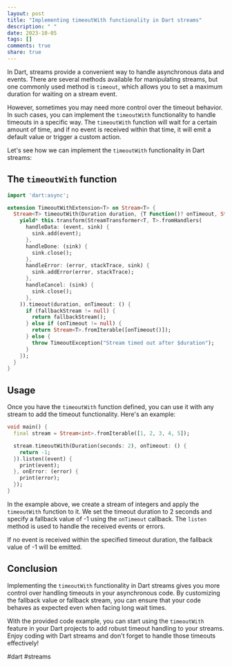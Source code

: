 ```yaml
---
layout: post
title: "Implementing timeoutWith functionality in Dart streams"
description: " "
date: 2023-10-05
tags: []
comments: true
share: true
---
```


In Dart, streams provide a convenient way to handle asynchronous data and events. There are several methods available for manipulating streams, but one commonly used method is `timeout`, which allows you to set a maximum duration for waiting on a stream event.

However, sometimes you may need more control over the timeout behavior. In such cases, you can implement the `timeoutWith` functionality to handle timeouts in a specific way. The `timeoutWith` function will wait for a certain amount of time, and if no event is received within that time, it will emit a default value or trigger a custom action.

Let's see how we can implement the `timeoutWith` functionality in Dart streams:

## The `timeoutWith` function

```dart
import 'dart:async';

extension TimeoutWithExtension<T> on Stream<T> {
  Stream<T> timeoutWith(Duration duration, {T Function()? onTimeout, Stream<T> Function()? fallbackStream}) async* {
    yield* this.transform(StreamTransformer<T, T>.fromHandlers(
      handleData: (event, sink) {
        sink.add(event);
      },
      handleDone: (sink) {
        sink.close();
      },
      handleError: (error, stackTrace, sink) {
        sink.addError(error, stackTrace);
      },
      handleCancel: (sink) {
        sink.close();
      },
    )).timeout(duration, onTimeout: () {
      if (fallbackStream != null) {
        return fallbackStream();
      } else if (onTimeout != null) {
        return Stream<T>.fromIterable([onTimeout()]);
      } else {
        throw TimeoutException("Stream timed out after $duration");
      }
    });
  }
}
```

## Usage

Once you have the `timeoutWith` function defined, you can use it with any stream to add the timeout functionality. Here's an example:

```dart
void main() {
  final stream = Stream<int>.fromIterable([1, 2, 3, 4, 5]);

  stream.timeoutWith(Duration(seconds: 2), onTimeout: () {
    return -1;
  }).listen((event) {
    print(event);
  }, onError: (error) {
    print(error);
  });
}
```

In the example above, we create a stream of integers and apply the `timeoutWith` function to it. We set the timeout duration to 2 seconds and specify a fallback value of -1 using the `onTimeout` callback. The `listen` method is used to handle the received events or errors.

If no event is received within the specified timeout duration, the fallback value of -1 will be emitted.

## Conclusion

Implementing the `timeoutWith` functionality in Dart streams gives you more control over handling timeouts in your asynchronous code. By customizing the fallback value or fallback stream, you can ensure that your code behaves as expected even when facing long wait times.

With the provided code example, you can start using the `timeoutWith` feature in your Dart projects to add robust timeout handling to your streams. Enjoy coding with Dart streams and don't forget to handle those timeouts effectively!

#dart #streams